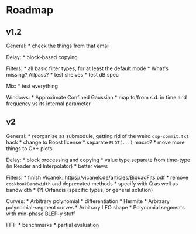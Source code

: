 # Roadmap

## v1.2

General:
	* check the things from that email

Delay:
	* block-based copying
	
Filters:
	* all basic filter types, for at least the default mode
		* What's missing?  Allpass?
	* test shelves
	* test dB spec

Mix:
	* test everything

Windows:
	* Approximate Confined Gaussian
		* map to/from s.d. in time and frequency vs its internal parameter

## v2

General:
	* reorganise as submodule, getting rid of the weird `dsp-commit.txt` hack
	* change to Boost license
	* separate `PLOT(...)` macro?
	* move more things to C++ plots

Delay:
	* block processing and copying
	* value type separate from time-type (in Reader and Interpolator)
	* better views

Filters:
	* finish Vicanek: https://vicanek.de/articles/BiquadFits.pdf
	* remove `cookbookBandwidth` and deprecated methods
	* specify with Q as well as bandwidth
	* (?) Orfandis (specific types, or general solution)

Curves:
	* Arbitrary polynomial
		* differentiation
		* Hermite
	* Arbitrary polynomial-segment curves
	* Arbitrary LFO shape
	* Polynomial segments with min-phase BLEP-y stuff

FFT:
	* benchmarks
	* partial evaluation
